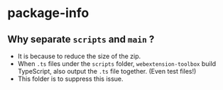 # package-info

## Why separate `scripts` and `main` ?

- It is because to reduce the size of the zip.
- When `.ts` files under the `scripts` folder, `webextension-toolbox` build TypeScript, also output the `.ts` file together. (Even test files!)
- This folder is to suppress this issue.
